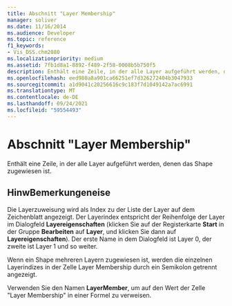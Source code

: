 ```yaml
---
title: Abschnitt "Layer Membership"
manager: soliver
ms.date: 11/16/2014
ms.audience: Developer
ms.topic: reference
f1_keywords:
- Vis_DSS.chm2080
ms.localizationpriority: medium
ms.assetid: 7fb1d8a1-8892-f489-2f58-0008b5b750f5
description: Enthält eine Zeile, in der alle Layer aufgeführt werden, denen das Shape zugewiesen ist.
ms.openlocfilehash: eed980a8a901ca66251ef7d326272404b3047933
ms.sourcegitcommit: a1d9041c20256616c9c183f7d1049142a7ac6991
ms.translationtype: MT
ms.contentlocale: de-DE
ms.lasthandoff: 09/24/2021
ms.locfileid: "59554493"
---
```

# <a name="layer-membership-section"></a>Abschnitt "Layer Membership"

Enthält eine Zeile, in der alle Layer aufgeführt werden, denen das Shape zugewiesen ist.
  
## <a name="remarks"></a>HinwBemerkungeneise

Die Layerzuweisung wird als Index zu der Liste der Layer auf dem Zeichenblatt angezeigt. Der Layerindex entspricht der Reihenfolge der Layer im Dialogfeld **Layereigenschaften** (klicken Sie auf der Registerkarte **Start** in der Gruppe **Bearbeiten** auf **Layer**, und klicken Sie dann auf **Layereigenschaften**). Der erste Name in dem Dialogfeld ist Layer 0, der zweite ist Layer 1 und so weiter.
  
Wenn ein Shape mehreren Layern zugewiesen ist, werden die einzelnen Layerindizes in der Zelle Layer Membership durch ein Semikolon getrennt angezeigt.
  
Verwenden Sie den Namen **LayerMember**, um auf den Wert der Zelle "Layer Membership" in einer Formel zu verweisen.
  

